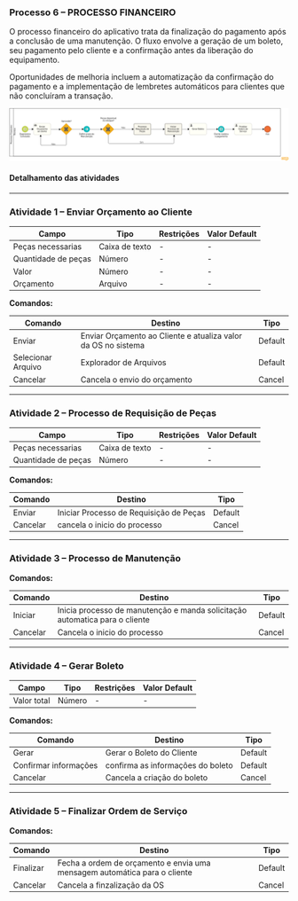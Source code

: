 ### Processo 6 – **PROCESSO FINANCEIRO**

O processo financeiro do aplicativo trata da finalização do pagamento após a conclusão de uma manutenção. O fluxo envolve a geração de um boleto, seu pagamento pelo cliente e a confirmação antes da liberação do equipamento.

Oportunidades de melhoria incluem a automatização da confirmação do pagamento e a implementação de lembretes automáticos para clientes que não concluíram a transação.

![Modelo BPMN do Processo Financeiro](/docs/images/processos/novo/processoFinanceiroBPMN.png "Modelo BPMN do Processo Financeiro.")

#### Detalhamento das atividades

---

### **Atividade 1 – Enviar Orçamento ao Cliente**


| **Campo**   | **Tipo**   | **Restrições**  | **Valor Default** |
|-------------|------------|-----------------|-------------------|
| Peças necessarias| Caixa de texto | -      | -                 |
| Quantidade de peças| Número | -         | -                 |
| Valor       | Número     | -               | -                 |
| Orçamento   | Arquivo    | -               | -                 |

**Comandos:**

| **Comando**         | **Destino**                    | **Tipo**  |
|---------------------|--------------------------------|-----------|
| Enviar              | Enviar Orçamento ao Cliente e atualiza valor da OS no sistema     | Default   |
| Selecionar Arquivo  | Explorador de Arquivos          | Default   |
| Cancelar            | Cancela o envio do orçamento    | Cancel    |

---

### **Atividade 2 – Processo de Requisição de Peças**

| **Campo**   | **Tipo**   | **Restrições**  | **Valor Default** |
|-------------|------------|-----------------|-------------------|
| Peças necessarias| Caixa de texto | -      | -                 |
| Quantidade de peças| Número | -            | -                 |


**Comandos:**

| **Comando**         | **Destino**                           | **Tipo**   |
|---------------------|---------------------------------------|------------|
| Enviar             | Iniciar Processo de Requisição de Peças| Default    |
| Cancelar           | cancela o inicio do processo           | Cancel     |

---

### **Atividade 3 – Processo de Manutenção**

**Comandos:**

| **Comando**         | **Destino**                       | **Tipo**   |
|---------------------|-----------------------------------|------------|
| Iniciar             | Inicia processo de manutenção e manda solicitação automatica para o cliente   | Default   |
| Cancelar            | Cancela o inicio do processo      | Cancel     |


---

### **Atividade 4 – Gerar Boleto**

| **Campo**   | **Tipo**   | **Restrições**  | **Valor Default** |
|-------------|------------|-----------------|-------------------|
| Valor total | Número     | -               | -                 |

**Comandos:**

| **Comando**         | **Destino**                      | **Tipo**   |
|---------------------|----------------------------------|------------|
| Gerar               | Gerar o Boleto do Cliente        | Default     |
| Confirmar informações| confirma as informaçôes do boleto | Default     |
| Cancelar             | Cancela a criação do boleto        | Cancel    |

---

### **Atividade 5 – Finalizar Ordem de Serviço**

**Comandos:**

| **Comando**         | **Destino**                                              | **Tipo**   |
|---------------------|---------------------------------------------------------|-----------|
| Finalizar           | Fecha a ordem de orçamento e envia uma mensagem automática para o cliente | Default   |
| Cancelar             | Cancela a finzalização da OS       | Cancel    |
